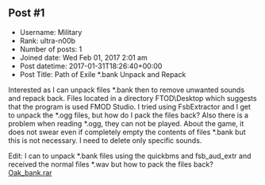 ## Post #1
- Username: Military
- Rank: ultra-n00b
- Number of posts: 1
- Joined date: Wed Feb 01, 2017 2:01 am
- Post datetime: 2017-01-31T18:26:40+00:00
- Post Title: Path of Exile *.bank Unpack and Repack

Interested as I can unpack files *.bank then to remove unwanted sounds and repack back.
Files located in a directory FTOD\Desktop which suggests that the program is used FMOD Studio. 
I tried using FsbExtractor and I get to unpack the *.ogg files, but how do I pack the files back?
Also there is a problem when reading *.ogg, they can not be played.
About the game, it does not swear even if completely empty the contents of files *.bank but this is not necessary. 
I need to delete only specific sounds.

Edit: I can to unpack *.bank files using the quickbms and fsb_aud_extr and received the normal files *.wav but how to pack the files back?
[Oak_bank.rar](https://xentaxbackup.github.io/file/12361_Oak_bank.rar)
